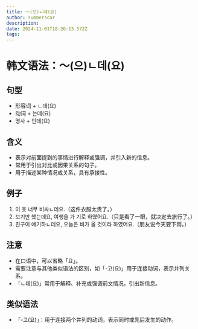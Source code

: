 ```yaml
---
title: 〜(으)ㄴ데(요)
author: summerscar
description:
date: 2024-11-01T18:26:13.572Z
tags:
---
```


# 韩文语法：〜(으)ㄴ데(요)
## 句型
- 形容词 + ㄴ데(요)
- 动词 + 는데(요)
- 명사 + 인데(요)
## 含义
- 表示对前面提到的事情进行解释或强调，并引入新的信息。
- 常用于引出对比或因果关系的句子。
- 用于描述某种情况或关系，具有承接性。
## 例子
1. <Speak>이 옷 너무 비싸ㄴ데요.</Speak>（这件衣服太贵了。）
2. <Speak>보기만 했는데요, 여행을 가 기로 하였어요.</Speak>（只是看了一眼，就决定去旅行了。）
3. <Speak>친구이 얘기하ㄴ데요, 오늘은 비가 올 것이라 하였어요.</Speak>（朋友说今天要下雨。）
## 注意
- 在口语中，可以省略「요」。
- 需要注意与其他类似语法的区别，如「-고(요)」用于连接动词，表示并列关系。
- 「ㄴ데(요)」常用于解释、补充或强调前文情况，引出新信息。
## 类似语法
- 「-고(요)」：用于连接两个并列的动词，表示同时或先后发生的动作。